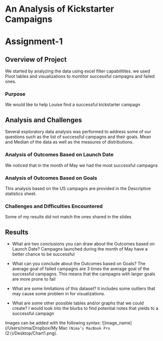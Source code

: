 # An Analysis of Kickstarter Campaigns
# Assignment-1

## Overview of Project
We started by analyzing the data using excel filter capabilitites. we used Pivot tables and visualizations to montitor successful campagns and failed ones.

### Purpose
We would like to help Louise find a successful kickstarter campagn

## Analysis and Challenges
Several exploratory data analysis was performed to address some of our questions such as the list of successful campagns and their goals. Mean and Median of the data as well as the measures of distributions.

### Analysis of Outcomes Based on Launch Date
We noticed that in the month of May we had the most successful campagns

### Analysis of Outcomes Based on Goals
This analysis based on the US campagns are provided in the Descriptive statistics sheet.  

### Challenges and Difficulties Encountered
Some of my results did not match the ones shared in the slides

## Results

- What are two conclusions you can draw about the Outcomes based on Launch Date?
Campagns launched during the month of May have a better chance to be successful

- What can you conclude about the Outcomes based on Goals?
The average goal of failed campagns are 3 times the average goal of the successful campagns. This means that the campagns with larger goals are more prone to fail

- What are some limitations of this dataset?
it includes some outliers that may cause some problem in for visualizations.

- What are some other possible tables and/or graphs that we could create?
I would look into the blurbs to find potential notes that yields to a successful campagn

Images can be added with the following syntax: ![image_name](/Users/nima/Dropbox/My Mac `(Nima’s MacBook Pro `(2`)`)/Desktop/Chart1.png).



